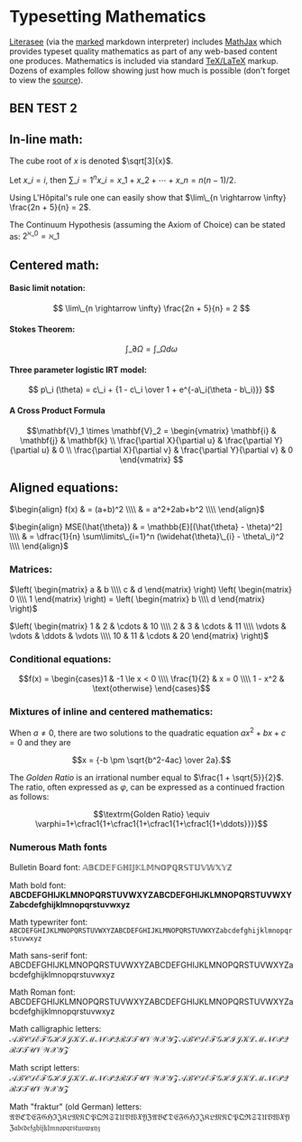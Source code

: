 # Typesetting Mathematics

[Literasee](http://literasee.io) (via the [marked](https://github.com/chjj/marked) markdown interpreter)
includes [MathJax](https://www.mathjax.org/) which provides typeset quality mathematics as part of any web-based content one produces. Mathematics is included via standard [TeX/LaTeX](https://www.latex-project.org/) markup. Dozens of examples follow showing
just how much is possible (don't forget to view the [source](https://raw.githubusercontent.com/Literasee/basic_mathematics/master/report.md)).

## BEN TEST 2

## In-line math:

The cube root of $x$ is denoted $\sqrt[3]{x}$.

Let $x\_i = i$, then $\sum\_{i=1}^n x\_{i} = x\_1 + x\_2 + \cdots + x\_n = n(n-1)/2$.

Using L'Hôpital's rule one can easily show that $\lim\_{n \rightarrow \infty} \frac{2n + 5}{n} = 2$.

The Continuum Hypothesis (assuming the Axiom of Choice) can be stated as: $2^{\aleph\_0} = \aleph\_1$


## Centered math:

#### Basic limit notation:

$$
\lim\_{n \rightarrow \infty} \frac{2n + 5}{n} = 2
$$

#### Stokes Theorem:

$$
\int\_{\partial \Omega} = \int\_\Omega d\omega
$$

#### Three parameter logistic IRT model:

$$
p\_i (\theta) = c\_i + {1 - c\_i \over 1 + e^{-a\_i(\theta - b\_i)}}
$$

#### A Cross Product Formula

$$\mathbf{V}_1 \times \mathbf{V}_2 =  \begin{vmatrix}
\mathbf{i} & \mathbf{j} & \mathbf{k} \\
\frac{\partial X}{\partial u} &  \frac{\partial Y}{\partial u} & 0 \\
\frac{\partial X}{\partial v} &  \frac{\partial Y}{\partial v} & 0
\end{vmatrix}  $$


## Aligned equations:

$\begin{align} f(x) & = (a+b)^2 \\\\ & = a^2+2ab+b^2 \\\\ \end{align}$

$\begin{align} MSE(\hat{\theta}) & = \mathbb{E}[(\hat{\theta} - \theta)^2] \\\\ & = \dfrac{1}{n} \sum\limits\_{i=1}^n (\widehat{\theta}\_{i} - \theta\_i)^2 \\\\ \end{align}$


### Matrices:

$\left( \begin{matrix} a & b \\\\ c & d \end{matrix} \right) \left( \begin{matrix} 0 \\\\ 1 \end{matrix} \right) = \left( \begin{matrix} b \\\\ d \end{matrix} \right)$

$\left( \begin{matrix} 1 & 2 & \cdots & 10 \\\\ 2 & 3 & \cdots & 11 \\\\ \vdots & \vdots & \ddots & \vdots \\\\ 10 & 11 & \cdots & 20 \end{matrix} \right)$



### Conditional equations:

$$f(x) = \begin{cases}1 & -1 \le x < 0 \\\\ \frac{1}{2} & x = 0 \\\\ 1 - x^2 & \text{otherwise} \end{cases}$$


### Mixtures of inline and centered mathematics:

When $a \ne 0$, there are two solutions to the quadratic equation $ax^2 + bx + c = 0$ and they are

$$x = {-b \pm \sqrt{b^2-4ac} \over 2a}.$$

The _Golden Ratio_ is an irrational number equal to $\frac{1 + \sqrt{5}}{2}$. The ratio, often expressed as $\varphi$, can be expressed as a continued fraction as follows:

$$\textrm{Golden Ratio} \equiv \varphi=1+\cfrac1{1+\cfrac1{1+\cfrac1{1+\cfrac1{1+\ddots}}}}$$

### Numerous Math fonts

Bulletin Board font: $\mathbb{ABCDEFGHIJKLMNOPQRSTUVWXYZ}$

Math bold font: $\mathbf{ABCDEFGHIJKLMNOPQRSTUVWXYZABCDEFGHIJKLMNOPQRSTUVWXYZ abcdefghijklmnopqrstuvwxyz}$

Math typewriter font: $\mathtt{ABCDEFGHIJKLMNOPQRSTUVWXYZABCDEFGHIJKLMNOPQRSTUVWXYZ abcdefghijklmnopqrstuvwxyz}$

Math sans-serif font: $\mathsf{ABCDEFGHIJKLMNOPQRSTUVWXYZABCDEFGHIJKLMNOPQRSTUVWXYZ abcdefghijklmnopqrstuvwxyz}$

Math Roman font: $\mathrm{ABCDEFGHIJKLMNOPQRSTUVWXYZABCDEFGHIJKLMNOPQRSTUVWXYZ abcdefghijklmnopqrstuvwxyz}$

Math calligraphic letters: $\mathcal{ABCDEFGHIJKLMNOPQRSTUVWXYZABCDEFGHIJKLMNOPQRSTUVWXYZ}$

Math script letters: $\mathscr{ABCDEFGHIJKLMNOPQRSTUVWXYZABCDEFGHIJKLMNOPQRSTUVWXYZ}$

Math "fraktur" (old German) letters: $\mathfrak{ABCDEFGHIJKLMNOPQRSTUVWXYZABCDEFGHIJKLMNOPQRSTUVWXYZ abcdefghijklmnopqrstuvwxyz}$
